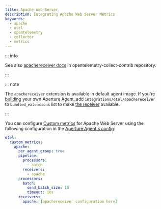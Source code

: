 ```yaml
---
title: Apache Web Server
description: Integrating Apache Web Server Metrics
keywords:
  - apache
  - otel
  - opentelemetry
  - collector
  - metrics
---
```


::: info

See also [apachereceiver docs][receiver] in opentelemetry-collect-contrib repository.

:::

::: note

The `apachereceiver` extension is available in default agent image. If you're [building][build] your own Aperture Agent, add `integrations/otel/apachereceiver` to `bundled_extensions` list to make [the receiver][receiver] available.

:::

You can configure [Custom metrics][custom-metrics] for Apache Web Server using
the following configuration in the [Aperture Agent's config][agent-config]:

```yaml
otel:
  custom_metrics:
    apache:
      per_agent_group: true
      pipeline:
        processors:
          - batch
        receivers:
          - apache
      processors:
        batch:
          send_batch_size: 10
          timeout: 10s
      receivers:
        apache: [apachereceiver configuration here]
```

[build]: /reference/aperturectl/build/agent/agent.md
[receiver]:
  https://github.com/open-telemetry/opentelemetry-collector-contrib/tree/main/receiver/apachereceiver
[custom-metrics]: /reference/configuration/agent.md#custom-metrics-config
[agent-config]: /reference/configuration/agent.md#agent-o-t-e-l-config
